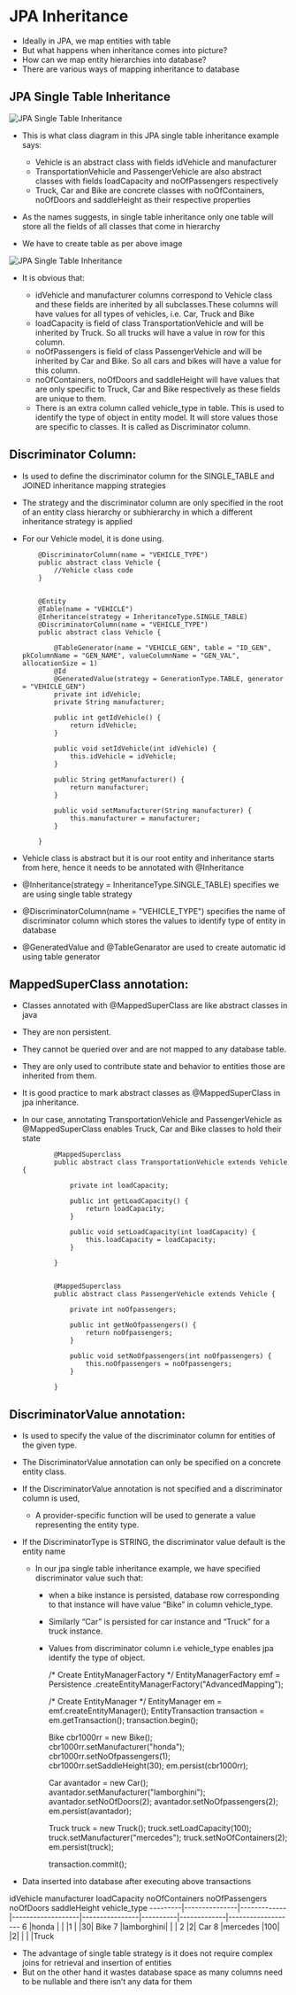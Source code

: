 #	JPA Inheritance

-	Ideally in JPA, we map entities with table
-	But what happens when inheritance comes into picture? 
-	How can we map entity hierarchies into database? 
-	There are various ways of mapping inheritance to database


##	JPA Single Table Inheritance


![JPA Single Table Inheritance](http://www.thejavageek.com/wp-content/uploads/2014/05/VehicleClassDiagram.png)

-	This is what class diagram in this JPA single table inheritance example says:

	-	Vehicle is an abstract class with fields idVehicle and manufacturer
	-	TransportationVehicle and PassengerVehicle are also abstract classes with fields loadCapacity and noOfPassengers respectively
	-	Truck, Car and Bike are concrete classes with noOfContainers, noOfDoors and saddleHeight as their respective properties
	



-	As the names suggests, in single table inheritance only one table will store all the fields of all classes that come in hierarchy
-	We have to create table as per above image

![JPA Single Table Inheritance](http://www.thejavageek.com/wp-content/uploads/2014/05/VehicleTable.png)

-	It is obvious that:
	
	-	idVehicle and manufacturer columns correspond to Vehicle class and these fields are inherited by all subclasses.These columns will have values for all types of vehicles, i.e. Car, Truck and Bike
	-	loadCapacity  is field of class TransportationVehicle and will be inherited by Truck. So all trucks will have a value in row for this column.
	-	noOfPassengers is field of class PassengerVehicle and will be inherited by Car and Bike. So all cars and bikes will have a value for this column.
	-	noOfContainers, noOfDoors and saddleHeight will have values that are only specific to Truck, Car and Bike respectively as these fields are unique to them.
	-	There is an extra column called vehicle_type in table. This is used to identify the type of object in entity model. It will store values those are specific to classes. It is called as Discriminator column.
	
	
##	Discriminator Column:

-	Is used to define the discriminator column for the SINGLE_TABLE and JOINED inheritance mapping strategies
-	The strategy and the discriminator column are only specified in the root of an entity class hierarchy or subhierarchy in which a different inheritance strategy is applied	


-	For our Vehicle model, it is done using.

			@DiscriminatorColumn(name = "VEHICLE_TYPE")
			public abstract class Vehicle {
				//Vehicle class code
			}


			@Entity
			@Table(name = "VEHICLE")
			@Inheritance(strategy = InheritanceType.SINGLE_TABLE)
			@DiscriminatorColumn(name = "VEHICLE_TYPE")
			public abstract class Vehicle {
			 
				@TableGenerator(name = "VEHICLE_GEN", table = "ID_GEN", pkColumnName = "GEN_NAME", valueColumnName = "GEN_VAL", allocationSize = 1)
				@Id
				@GeneratedValue(strategy = GenerationType.TABLE, generator = "VEHICLE_GEN")
				private int idVehicle;
				private String manufacturer;
			 
				public int getIdVehicle() {
					return idVehicle;
				}
			 
				public void setIdVehicle(int idVehicle) {
					this.idVehicle = idVehicle;
				}
			 
				public String getManufacturer() {
					return manufacturer;
				}
			 
				public void setManufacturer(String manufacturer) {
					this.manufacturer = manufacturer;
				}
			 
			}
			
			
-	Vehicle class is abstract but it is our root entity and inheritance starts from here, hence it needs to be annotated with @Inheritance
-  	@Inheritance(strategy = InheritanceType.SINGLE_TABLE)  specifies we are using single table strategy
-	@DiscriminatorColumn(name = "VEHICLE_TYPE") specifies the name of discriminator column which stores the values to identify type of entity in database
-	@GeneratedValue and @TableGenarator are used to create automatic id using table generator


##	MappedSuperClass annotation:

-	Classes annotated with @MappedSuperClass are like abstract classes in java
-	They are non persistent.
-	They cannot be queried over and are not mapped to any database table.
-	They are only used to contribute state and behavior to entities those are inherited from them.
-	It is good practice to mark abstract classes as @MappedSuperClass in jpa inheritance.
-	In our case, annotating TransportationVehicle and PassengerVehicle as @MappedSuperClass enables Truck, Car and Bike classes to hold their state


				@MappedSuperclass
				public abstract class TransportationVehicle extends Vehicle {
				 
					private int loadCapacity;
				 
					public int getLoadCapacity() {
						return loadCapacity;
					}
				 
					public void setLoadCapacity(int loadCapacity) {
						this.loadCapacity = loadCapacity;
					}
				 
				}

				
				@MappedSuperclass
				public abstract class PassengerVehicle extends Vehicle {
				 
					private int noOfpassengers;
				 
					public int getNoOfpassengers() {
						return noOfpassengers;
					}
				 
					public void setNoOfpassengers(int noOfpassengers) {
						this.noOfpassengers = noOfpassengers;
					}
				 
				}
	
##	DiscriminatorValue annotation:

-	Is used to specify the value of the discriminator column for entities of the given type.
- 	The DiscriminatorValue annotation can only be specified on a concrete entity class.
- 	If the DiscriminatorValue annotation is not specified and a discriminator column is used, 
	-	A provider-specific function will be used to generate a value representing the entity type. 
-	If the DiscriminatorType is STRING, the discriminator value default is the entity name

	-	In our jpa single table inheritance example, we have specified discriminator value such that:
		-	when a bike instance is persisted, database row corresponding to that instance will have value “Bike” in column vehicle_type.
		-	Similarly “Car” is persisted for car instance and “Truck” for a truck instance.
		-	Values from discriminator column i.e vehicle_type enables jpa identify the type of object.
		
		
		
			/* Create EntityManagerFactory */
			EntityManagerFactory emf = Persistence
						.createEntityManagerFactory("AdvancedMapping");

			/* Create EntityManager */
			EntityManager em = emf.createEntityManager();
			EntityTransaction transaction = em.getTransaction();
			transaction.begin();

			Bike cbr1000rr = new Bike();
			cbr1000rr.setManufacturer("honda");
			cbr1000rr.setNoOfpassengers(1);
			cbr1000rr.setSaddleHeight(30);
			em.persist(cbr1000rr);

			Car avantador = new Car();
			avantador.setManufacturer("lamborghini");
			avantador.setNoOfDoors(2);
			avantador.setNoOfpassengers(2);
			em.persist(avantador);

			Truck truck = new Truck();
			truck.setLoadCapacity(100);
			truck.setManufacturer("mercedes");
			truck.setNoOfContainers(2);
			em.persist(truck);

			transaction.commit();


-	Data inserted into database after executing above transactions



idVehicle	manufacturer	loadCapacity	noOfContainers	noOfPassengers	noOfDoors	saddleHeight	vehicle_type
---------|---------------|-------------|-------------------|----------------|----------|-------------|-------------------
6	|honda	|	|	|1	|	|30|	Bike
7	|lamborghini|	|	|	2	|2|		Car
8	|mercedes	|100|	|2|	 |	|	|Truck

-	The advantage of single table strategy is it does not require complex joins for retrieval and insertion of entities
-	But on the other hand it wastes database space as many columns need to be nullable and there isn’t any data for them